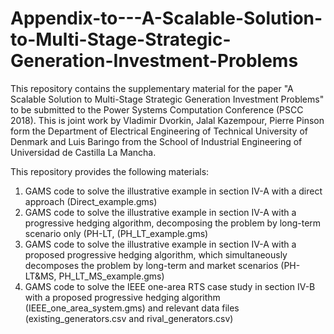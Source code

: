 # Appendix-to---A-Scalable-Solution-to-Multi-Stage-Strategic-Generation-Investment-Problems

This repository contains the supplementary material for the paper "A Scalable Solution to Multi-Stage Strategic Generation Investment Problems" to be submitted to the Power Systems Computation Conference (PSCC 2018). This is joint work by Vladimir Dvorkin, Jalal Kazempour, Pierre Pinson form the Department of Electrical Engineering of Technical University of Denmark and Luis Baringo from the School of Industrial Engineering of Universidad de Castilla La Mancha.

This repository provides the following materials: 
1. GAMS code to solve the illustrative example in section IV-A with a direct approach (Direct_example.gms)
2. GAMS code to solve the illustrative example in section IV-A with a progressive hedging algorithm, decomposing the problem by long-term scenario only (PH-LT, (PH_LT_example.gms)
3. GAMS code to solve the illustrative example in section IV-A with a proposed progressive hedging algorithm, which simultaneously decomposes the problem by long-term and market scenarios (PH-LT&MS, PH_LT_MS_example.gms)
4. GAMS code to solve the IEEE one-area RTS case study in section IV-B with a proposed progressive hedging algorithm (IEEE_one_area_system.gms) and relevant data files (existing_generators.csv and rival_generators.csv) 
